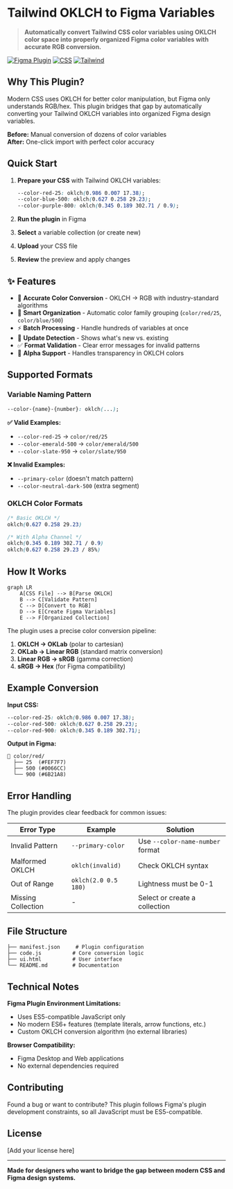 # Tailwind OKLCH to Figma Variables

> **Automatically convert Tailwind CSS color variables using OKLCH color space into properly organized Figma color variables with accurate RGB conversion.**

[![Figma Plugin](https://img.shields.io/badge/Figma-Plugin-F24E1E?style=flat&logo=figma)](https://figma.com) [![CSS](https://img.shields.io/badge/CSS-OKLCH-1572B6?style=flat&logo=css3)](https://developer.mozilla.org/en-US/docs/Web/CSS/color_value/oklch) [![Tailwind](https://img.shields.io/badge/Tailwind-CSS-38B2AC?style=flat&logo=tailwind-css)](https://tailwindcss.com)

## Why This Plugin?

Modern CSS uses OKLCH for better color manipulation, but Figma only understands RGB/hex. This plugin bridges that gap by automatically converting your Tailwind OKLCH variables into organized Figma design variables.

**Before:** Manual conversion of dozens of color variables  
**After:** One-click import with perfect color accuracy

## Quick Start

1. **Prepare your CSS** with Tailwind OKLCH variables:

   ```css
   --color-red-25: oklch(0.986 0.007 17.38);
   --color-blue-500: oklch(0.627 0.258 29.23);
   --color-purple-800: oklch(0.345 0.189 302.71 / 0.9);
   ```

2. **Run the plugin** in Figma
3. **Select** a variable collection (or create new)
4. **Upload** your CSS file
5. **Review** the preview and apply changes

## ✨ Features

- 🎯 **Accurate Color Conversion** - OKLCH → RGB with industry-standard algorithms
- 📁 **Smart Organization** - Automatic color family grouping (`color/red/25`, `color/blue/500`)
- ⚡ **Batch Processing** - Handle hundreds of variables at once
- 🔄 **Update Detection** - Shows what's new vs. existing
- ✅ **Format Validation** - Clear error messages for invalid patterns
- 🎨 **Alpha Support** - Handles transparency in OKLCH colors

## Supported Formats

### Variable Naming Pattern

```css
--color-{name}-{number}: oklch(...);
```

**✅ Valid Examples:**

- `--color-red-25` → `color/red/25`
- `--color-emerald-500` → `color/emerald/500`
- `--color-slate-950` → `color/slate/950`

**❌ Invalid Examples:**

- `--primary-color` (doesn't match pattern)
- `--color-neutral-dark-500` (extra segment)

### OKLCH Color Formats

```css
/* Basic OKLCH */
oklch(0.627 0.258 29.23)

/* With Alpha Channel */
oklch(0.345 0.189 302.71 / 0.9)
oklch(0.627 0.258 29.23 / 85%)
```

## How It Works

```mermaid
graph LR
    A[CSS File] --> B[Parse OKLCH]
    B --> C[Validate Pattern]
    C --> D[Convert to RGB]
    D --> E[Create Figma Variables]
    E --> F[Organized Collection]
```

The plugin uses a precise color conversion pipeline:

1. **OKLCH → OKLab** (polar to cartesian)
2. **OKLab → Linear RGB** (standard matrix conversion)
3. **Linear RGB → sRGB** (gamma correction)
4. **sRGB → Hex** (for Figma compatibility)

## Example Conversion

**Input CSS:**

```css
--color-red-25: oklch(0.986 0.007 17.38);
--color-red-500: oklch(0.627 0.258 29.23);
--color-red-900: oklch(0.345 0.189 302.71);
```

**Output in Figma:**

```
📁 color/red/
  ├── 25  (#FEF7F7)
  ├── 500 (#0066CC)
  └── 900 (#6B21A8)
```

## Error Handling

The plugin provides clear feedback for common issues:

| Error Type         | Example              | Solution                         |
| ------------------ | -------------------- | -------------------------------- |
| Invalid Pattern    | `--primary-color`    | Use `--color-name-number` format |
| Malformed OKLCH    | `oklch(invalid)`     | Check OKLCH syntax               |
| Out of Range       | `oklch(2.0 0.5 180)` | Lightness must be 0-1            |
| Missing Collection | -                    | Select or create a collection    |

## File Structure

```
├── manifest.json     # Plugin configuration
├── code.js          # Core conversion logic
├── ui.html          # User interface
└── README.md        # Documentation
```

## Technical Notes

**Figma Plugin Environment Limitations:**

- Uses ES5-compatible JavaScript only
- No modern ES6+ features (template literals, arrow functions, etc.)
- Custom OKLCH conversion algorithm (no external libraries)

**Browser Compatibility:**

- Figma Desktop and Web applications
- No external dependencies required

## Contributing

Found a bug or want to contribute? This plugin follows Figma's plugin development constraints, so all JavaScript must be ES5-compatible.

## License

[Add your license here]

---

**Made for designers who want to bridge the gap between modern CSS and Figma design systems.**
